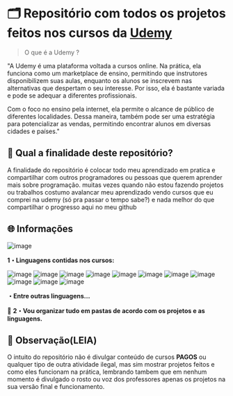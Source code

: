 # 🗂️ Repositório com todos os projetos feitos nos cursos da [Udemy](https://www.udemy.com/)

> O que é a Udemy ?

"A Udemy é uma plataforma voltada a cursos online. Na prática, ela funciona como um marketplace de ensino, permitindo que instrutores disponibilizem suas aulas, enquanto os alunos se inscrevem nas alternativas que despertam o seu interesse. Por isso, ela é bastante variada e pode se adequar a diferentes profissionais.

Com o foco no ensino pela internet, ela permite o alcance de público de diferentes localidades. Dessa maneira, também pode ser uma estratégia para potencializar as vendas, permitindo encontrar alunos em diversas cidades e países."

## 💬 Qual a finalidade deste repositório? 

A finalidade do repositório é colocar todo meu aprendizado em pratica e compartilhar com outros programadores ou pessoas que querem aprender mais sobre programação. muitas vezes quando não estou fazendo projetos ou trabalhos costumo avalancar meu aprendizado vendo cursos que eu comprei na udemy (só pra passar o tempo sabe?) e nada melhor do que compartilhar o progresso aqui no meu github 

## 🌐 Informações
![image](https://img.shields.io/badge/WordPress-006E93?style=for-the-badge&logo=wordpress&logoColor=white)

 **1・Linguagens contidas nos cursos:** <p>
![image](https://img.shields.io/badge/Python-3776AB?style=for-the-badge&logo=python&logoColor=white)
![image](https://img.shields.io/badge/Django-092E20?style=for-the-badge&logo=django&logoColor=white)
![image](https://img.shields.io/badge/MySQL-00000F?style=for-the-badge&logo=mysql&logoColor=white)
![image](https://img.shields.io/badge/MariaDB-01529E?style=for-the-badge&logo=mariadb&logoColor=white)
![image](https://img.shields.io/badge/SQLite-07405E?style=for-the-badge&logo=sqlite&logoColor=white)
![image](https://img.shields.io/badge/HTML-239120?style=for-the-badge&logo=html5&logoColor=white)
![image](https://img.shields.io/badge/CSS-239120?&style=for-the-badge&logo=css3&logoColor=white)
![image](https://img.shields.io/badge/JavaScript-F7DF1E?style=for-the-badge&logo=javascript&logoColor=black)
![image](https://img.shields.io/badge/PHP-777BB4?style=for-the-badge&logo=php&logoColor=white)
![image](https://img.shields.io/badge/jQuery-0769AD?style=for-the-badge&logo=jquery&logoColor=white)
![image](https://img.shields.io/badge/Lua-2C2D72?style=for-the-badge&logo=lua&logoColor=white)
<p>
  
**・Entre outras linguagens...**

📁 **2・Vou organizar tudo em pastas de acordo com os projetos e as linguagens.**


## 🔎 **Observação(LEIA)** 
O intuito do repositório não é divulgar conteúdo de cursos **PAGOS** ou qualquer tipo de outra atividade ilegal, mas sim mostrar projetos feitos e como eles funcionam na prática, lembrando tambem que em nenhum momento é divulgado o rosto ou voz dos professores apenas os projetos na sua versão final e funcionamento.
